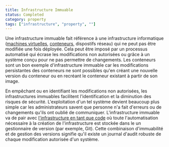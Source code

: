 ```yaml
---
title: Infrastructure Immuable
status: Completed
category: property
tags: ["infrastructure", "property", ""]
---
```


Une infrastructure immuable fait référence à une infrastructure informatique
([machines virtuelles](/virtual-machine/), [conteneurs](/container/), dispostifs réseau)
qui ne peut pas être modifiée une fois déployée.
Cela peut être imposé par un processus automatisé qui écrase les modifications non autorisées ou
grâce à un système conçu pour ne pas permettre de changements.
Les conteneurs sont un bon exemple d'infrastructure immuable car les modifications persistantes des conteneurs ne sont possibles qu'en créant une nouvelle version du conteneur ou en recréant le conteneur existant à partir de son image.

En empêchant ou en identifiant les modifications non autorisées, les infrastructures immuables facilitent l'identification et la diminution des risques de sécurité.
L'exploitation d'un tel système devient beaucoup plus simple car les administrateurs savent que personne n'a fait d'erreurs ou de changements qu'ils ont oublié de communiquer.
L'infrastructure immuable va de pair avec [l'infrastructure en tant que code](/infrastructure-as-code/) où toute l'automatisation nécessaire à la création de l'infrastructure est stockée dans le un gestionnaire de version (par exemple, Git).
Cette combinaison d'immuabilité et de gestion des versions signifie qu'il existe un journal d'audit robuste de chaque modification autorisée d'un système.
